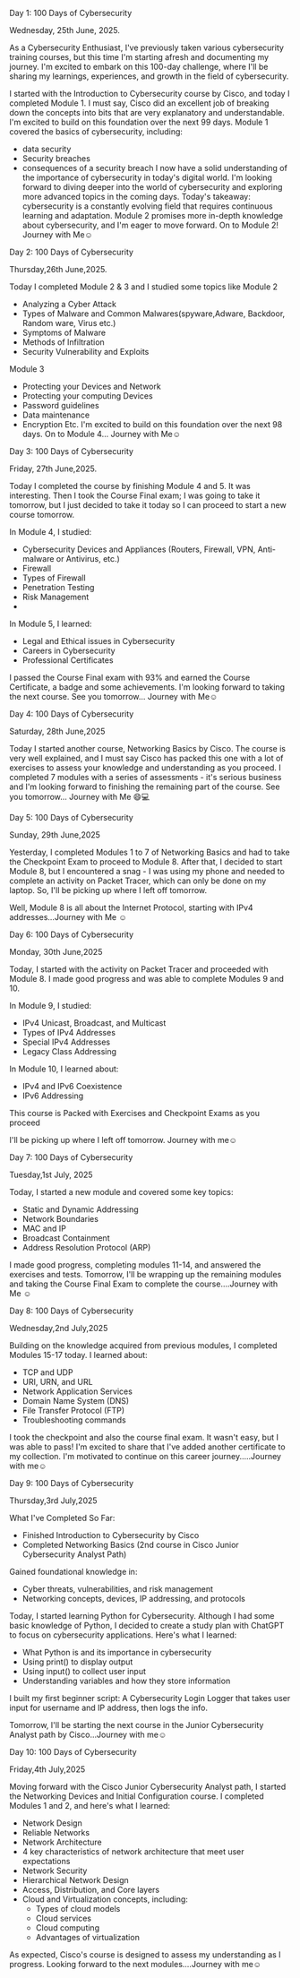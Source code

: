 Day 1: 100 Days of Cybersecurity

Wednesday, 25th June, 2025.

As a Cybersecurity Enthusiast, I've previously taken various cybersecurity training courses, but this time I'm starting afresh and documenting my journey. I'm excited to embark on this 100-day challenge, where I'll be sharing my learnings, experiences, and growth in the field of cybersecurity.

I started with the Introduction to Cybersecurity course by Cisco, and today I completed Module 1. I must say, Cisco did an excellent job of breaking down the concepts into bits that are very explanatory and understandable. I'm excited to build on this foundation over the next 99 days. Module 1 covered the basics of cybersecurity, including:
- data security
- Security breaches
- consequences of a security breach
I now have a solid understanding of the importance of cybersecurity in today's digital world. I'm looking forward to diving deeper into the world of cybersecurity and exploring more advanced topics in the coming days. Today's takeaway: cybersecurity is a constantly evolving field that requires continuous learning and adaptation. Module 2 promises more in-depth knowledge about cybersecurity, and I'm eager to move forward. On to Module 2! Journey with Me☺️


Day 2: 100 Days of Cybersecurity

Thursday,26th June,2025.

Today I completed Module 2 & 3 and I studied some topics like
Module 2
* Analyzing a Cyber Attack 
* Types of Malware and Common Malwares(spyware,Adware, Backdoor, Random ware, Virus etc.)
* Symptoms of Malware
* Methods of Infiltration 
* Security Vulnerability and Exploits 

Module 3
* Protecting your Devices and Network 
* Protecting your computing Devices 
* Password guidelines 
* Data maintenance 
* Encryption 
Etc.
 I'm excited to build on this foundation over the next 98 days. 
On to Module 4... Journey with Me☺️

Day 3: 100 Days of Cybersecurity

Friday, 27th June,2025.

Today I completed the course by finishing Module 4 and 5. It was interesting. Then I took the Course Final exam; I was going to take it tomorrow, but I just decided to take it today so I can proceed to start a new course tomorrow.

In Module 4, I studied:
- Cybersecurity Devices and Appliances (Routers, Firewall, VPN, Anti-malware or Antivirus, etc.)
- Firewall
- Types of Firewall
- Penetration Testing
- Risk Management
- 
In Module 5, I learned:
- Legal and Ethical issues in Cybersecurity
- Careers in Cybersecurity
- Professional Certificates

I passed the Course Final exam with 93% and earned the Course Certificate, a badge and some achievements. I'm looking forward to taking the next course. See you tomorrow... Journey with Me☺️


Day 4: 100 Days of Cybersecurity

Saturday, 28th June,2025

Today I started another course, Networking Basics by Cisco. The course is very well explained, and I must say Cisco has packed this one with a lot of exercises to assess your knowledge and understanding as you proceed. I completed 7 modules with a series of assessments - it's serious business and  I'm looking forward to finishing the remaining part of the course. See you tomorrow... Journey with Me 😄💻

Day 5: 100 Days of Cybersecurity

Sunday, 29th June,2025

Yesterday, I completed Modules 1 to 7 of Networking Basics and had to take the Checkpoint Exam to proceed to Module 8. After that, I decided to start Module 8, but I encountered a snag - I was using my phone and needed to complete an activity on Packet Tracer, which can only be done on my laptop. So, I'll be picking up where I left off tomorrow.

Well, Module 8 is all about the Internet Protocol, starting with IPv4 addresses...Journey with Me ☺️


Day 6: 100 Days of Cybersecurity

Monday, 30th June,2025

Today, I started with the activity on Packet Tracer and proceeded with Module 8. I made good progress and was able to complete Modules 9 and 10. 

In Module 9, I studied:

- IPv4 Unicast, Broadcast, and Multicast
- Types of IPv4 Addresses
- Special IPv4 Addresses
- Legacy Class Addressing

In Module 10, I learned about:

- IPv4 and IPv6 Coexistence
- IPv6 Addressing

This course is Packed with Exercises and Checkpoint Exams as you proceed 

I'll be picking up where I left off tomorrow. Journey with me☺️



Day 7: 100 Days of Cybersecurity

Tuesday,1st July, 2025

Today, I started a new module and covered some key topics:

- Static and Dynamic Addressing
- Network Boundaries
- MAC and IP
- Broadcast Containment
- Address Resolution Protocol (ARP)

I made good progress, completing modules 11-14, and answered the exercises and tests. Tomorrow, I'll be wrapping up the remaining modules and taking the Course Final Exam to complete the course....Journey with Me ☺️


Day 8: 100 Days of Cybersecurity

Wednesday,2nd July,2025

Building on the knowledge acquired from previous modules, I completed Modules 15-17 today. I learned about:

- TCP and UDP
- URI, URN, and URL
- Network Application Services
- Domain Name System (DNS)
- File Transfer Protocol (FTP)
- Troubleshooting commands

I took the checkpoint and also the course final exam. It wasn't easy, but I was able to pass! I'm excited to share that I've added another certificate to my collection. I'm motivated to continue on this career journey.....Journey with me☺️


Day 9: 100 Days of Cybersecurity

Thursday,3rd July,2025

What I've Completed So Far:
- Finished Introduction to Cybersecurity by Cisco
- Completed Networking Basics (2nd course in Cisco Junior Cybersecurity Analyst Path)

Gained foundational knowledge in:
- Cyber threats, vulnerabilities, and risk management
- Networking concepts, devices, IP addressing, and protocols

Today, I started learning Python for Cybersecurity. Although I had some basic knowledge of Python, I decided to create a study plan with ChatGPT to focus on cybersecurity applications. Here's what I learned:

- What Python is and its importance in cybersecurity
- Using print() to display output
- Using input() to collect user input
- Understanding variables and how they store information

I built my first beginner script: 
A Cybersecurity Login Logger that takes user input for username and IP address, then logs the info.

Tomorrow, I'll be starting the next course in the Junior Cybersecurity Analyst path by Cisco...Journey with me☺️


Day 10: 100 Days of Cybersecurity

Friday,4th July,2025

Moving forward with the Cisco Junior Cybersecurity Analyst path, I started the Networking Devices and Initial Configuration course. I completed Modules 1 and 2, and here's what I learned:

- Network Design
- Reliable Networks
- Network Architecture
- 4 key characteristics of network architecture that meet user expectations
- Network Security
- Hierarchical Network Design
- Access, Distribution, and Core layers
- Cloud and Virtualization concepts, including:
    - Types of cloud models
    - Cloud services
    - Cloud computing
    - Advantages of virtualization

As expected, Cisco's course is designed to assess my understanding as I progress. Looking forward to the next modules....Journey with me☺️
